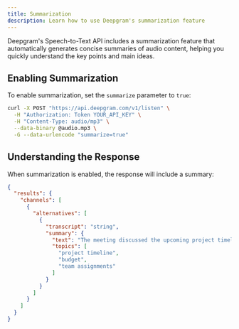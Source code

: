 ```yaml
---
title: Summarization
description: Learn how to use Deepgram's summarization feature
---
```


Deepgram's Speech-to-Text API includes a summarization feature that automatically generates concise summaries of audio content, helping you quickly understand the key points and main ideas.

## Enabling Summarization

To enable summarization, set the `summarize` parameter to `true`:

```bash
curl -X POST "https://api.deepgram.com/v1/listen" \
  -H "Authorization: Token YOUR_API_KEY" \
  -H "Content-Type: audio/mp3" \
  --data-binary @audio.mp3 \
  -G --data-urlencode "summarize=true"
```

## Understanding the Response

When summarization is enabled, the response will include a summary:

```json
{
  "results": {
    "channels": [
      {
        "alternatives": [
          {
            "transcript": "string",
            "summary": {
              "text": "The meeting discussed the upcoming project timeline, budget concerns, and team assignments.",
              "topics": [
                "project timeline",
                "budget",
                "team assignments"
              ]
            }
          }
        ]
      }
    ]
  }
}
```
